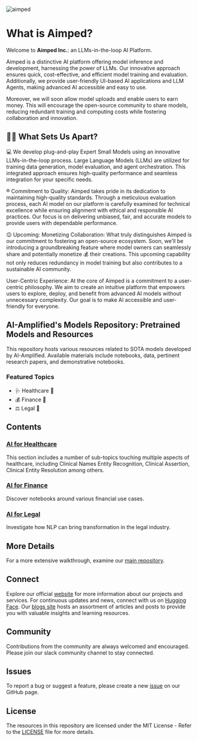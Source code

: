 ![aimped](https://cdn-prod.aimped.ai/media/frontend/srcicons/AimpedLogoDark.svg)

# What is Aimped?

Welcome to **Aimped Inc.**: an LLMs-in-the-loop AI Platform.

Aimped is a distinctive AI platform offering model inference and development, harnessing the power of LLMs. Our innovative approach ensures quick, cost-effective, and efficient model training and evaluation. Additionally, we provide user-friendly UI-based AI applications and LLM Agents, making advanced AI accessible and easy to use.

Moreover, we will soon allow model uploads and enable users to earn money. This will encourage the open-source community to share models, reducing redundant training and computing costs while fostering collaboration and innovation.

## 💪🏻 What Sets Us Apart?

💻 We develop plug-and-play Expert Small Models using an innovative LLMs-in-the-loop process. Large Language Models (LLMs) are utilized for training data generation, model evaluation, and agent orchestration. This integrated approach ensures high-quality performance and seamless integration for your specific needs.

® Commitment to Quality: Aimped takes pride in its dedication to maintaining high-quality standards. Through a meticulous evaluation process, each AI model on our platform is carefully examined for technical excellence while ensuring alignment with ethical and responsible AI practices. Our focus is on delivering unbiased, fair, and accurate models to provide users with dependable performance.

😉 Upcoming: Monetizing Collaboration: What truly distinguishes Aimped is our commitment to fostering an open-source ecosystem. Soon, we'll be introducing a groundbreaking feature where model owners can seamlessly share and potentially monetize 💰 their creations. This upcoming capability not only reduces redundancy in model training but also contributes to a sustainable AI community.

User-Centric Experience: At the core of Aimped is a commitment to a user-centric philosophy. We aim to create an intuitive platform that empowers users to explore, deploy, and benefit from advanced AI models without unnecessary complexity. Our goal is to make AI accessible and user-friendly for everyone.

## AI-Amplified's Models Repository: Pretrained Models and Resources
This repository hosts various resources related to SOTA models developed by AI-Amplified. Available materials include notebooks, data, pertinent research papers, and demonstrative notebooks.

### Featured Topics

- 🩺 Healthcare 🧬
- 💰 Finance 🏦
- ⚖️ Legal 📓

## Contents

### [AI for Healthcare](https://github.com/ai-amplified/models/tree/main/healthcare)

This section includes a number of sub-topics touching multiple aspects of healthcare, including Clinical Names Entity Recognition, Clinical Assertion, Clinical Entity Resolution among others. 

### [AI for Finance](https://github.com/ai-amplified/models/tree/main/finance)

Discover notebooks around various financial use cases.

### [AI for Legal](https://github.com/ai-amplified/models/tree/main/legal)

Investigate how NLP can bring transformation in the legal industry. 

## More Details

For a more extensive walkthrough, examine our [main repository](https://github.com/orgs/ai-amplified/repositories).

## Connect

Explore our official [website](https://www.aimped.ai) for more information about our projects and services. For continuous updates and news, connect with us on [Hugging Face](https://huggingface.co/ai-amplified). Our [blogs site](https://dev.aimped.ai/blog) hosts an assortment of articles and posts to provide you with valuable insights and learning resources.

## Community

Contributions from the community are always welcomed and encouraged. Please join our slack community channel to stay connected.

## Issues

To report a bug or suggest a feature, please create a new [issue](https://github.com/ai-amplified/models/issues) on our GitHub page.

## License

The resources in this repository are licensed under the MIT License - Refer to the [LICENSE](https://github.com/ai-amplified/models/blob/main/LICENSE) file for more details.

